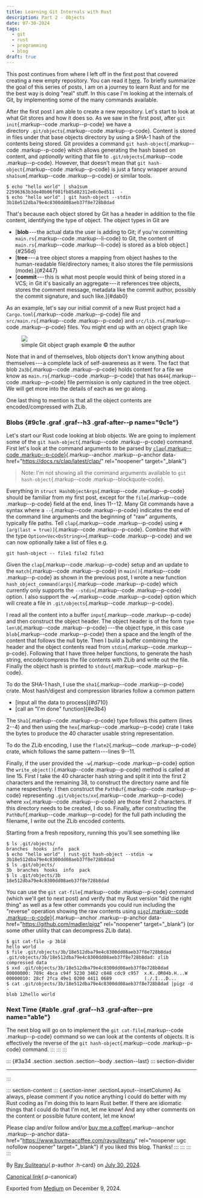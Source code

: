 ```yaml
---
title: Learning Git Internals with Rust
description: Part 2 - Objects
date: 07-30-2024
tags:
  - git
  - rust
  - programming
  - blog
draft: true
---
```


This post continues from where I left off in the first post that covered
creating a new empty repository. You can read it
[here](learning-git-pt1).
To briefly summarize the goal of this
series of posts, I am on a journey to learn Rust and for me the best way
is doing "real" stuff. In this case I'm looking at the internals of Git,
by implementing some of the many commands available.

After the first post I am able to create a new repository. Let's start
to look at what Git stores and how it does so. As we saw in the first
post, after `git init`{.markup--code .markup--p-code} we have a
directory `.git/objects`{.markup--code .markup--p-code}. Content is
stored in files under that base objects directory by using a SHA-1 hash
of the contents being stored. Git provides a command
`git hash-object`{.markup--code .markup--p-code} which allows generating
the hash based on content, and _optionally_ writing that file
to `.git/objects`{.markup--code .markup--p-code}. However, that doesn't
mean that `git hash-object`{.markup--code .markup--p-code} is just a
fancy wrapper around `sha1sum`{.markup--code .markup--p-code} or similar
tools.

```{#17a4 .graf .graf--pre .graf-after--p .graf--preV2 code-block-mode="1" spellcheck="false" code-block-lang="shell"}
$ echo "hello world" | sha1sum
22596363b3de40b06f981fb85d82312e8c0ed511  -
$ echo "hello world" | git hash-object --stdin
3b18e512dba79e4c8300dd08aeb37f8e728b8dad
```

That's because each object stored by Git has a header in addition to the
file content, identifying the type of object. The object types in Git
are

- [**blob** --- the actual data the user is adding to Git; if you're
  committing `main.rs`{.markup--code .markup--li-code} to Git, the
  content of `main.rs`{.markup--code .markup--li-code} is stored as a
  blob object.]{#256d}
- [**tree** --- a tree object stores a mapping from object hashes to
  the human-readable file/directory names; it also stores the file
  permissions (mode).]{#2447}
- [**commit** --- this is what most people would think of being stored
  in a VCS; in Git it's basically an aggregate --- it references tree
  objects, stores the comment message, metadata like the commit
  author, possibly the commit signature, and such like.]{#dab0}

As an example, let's say our initial commit of a new Rust project had a
`Cargo.toml`{.markup--code .markup--p-code} file and
`src/main.rs`{.markup--code .markup--p-code} and
`src/lib.rs`{.markup--code .markup--p-code} files. You might end up with
an object graph like

<figure id="8da8" class="graf graf--figure graf-after--p">
<img
src="https://cdn-images-1.medium.com/max/800/1*YrPrMjgLeXs3FEOB_-5nRw.png"
class="graf-image" data-image-id="1*YrPrMjgLeXs3FEOB_-5nRw.png"
data-width="956" data-height="777" />
<figcaption>simple Git object graph example © the author</figcaption>
</figure>

Note that in and of themselves, blob objects don't know anything about
themselves --- a complete lack of self-awareness as it were. The fact
that blob `2a3b`{.markup--code .markup--p-code} holds content for a file
we know as `main.rs`{.markup--code .markup--p-code} that has
`0644`{.markup--code .markup--p-code} file permission is only captured
in the tree object. We will get more into the details of each as we go
along.

One last thing to mention is that all the object contents are
encoded/compressed with ZLib.

### Blobs {#9c1e .graf .graf--h3 .graf-after--p name="9c1e"}

Let's start our Rust code looking at blob objects. We are going to
implement some of the `git hash-object`{.markup--code .markup--p-code}
command. First let's look at the command arguments to be parsed by
[`clap`{.markup--code
.markup--p-code}](https://docs.rs/clap/latest/clap/){.markup--anchor
.markup--p-anchor data-href="<https://docs.rs/clap/latest/clap/>"
rel="noopener" target="\_blank"}

<figure id="5655" class="graf graf--figure graf--iframe graf-after--p">

</figure>

> Note: I'm not showing all the command arguments available to
> `git hash-object`{.markup--code .markup--blockquote-code}.

Everything in `struct HashObjectArgs`{.markup--code .markup--p-code}
should be familiar from my first post, except for the
`file`{.markup--code .markup--p-code} field at the end, lines 11--12.
Many Git commands have a syntax where a `--`{.markup--code
.markup--p-code} indicates the end of the command line arguments and the
beginning of "raw" arguments, typically file paths. Tell
`clap`{.markup--code .markup--p-code} using
`#[arg(last = true)]`{.markup--code .markup--p-code}. Combine that with
the type `Option<Vec<OsString>>`{.markup--code .markup--p-code} and we
can now optionally take a list of files e.g.

```{#fe70 .graf .graf--pre .graf-after--p .graf--preV2 code-block-mode="2" spellcheck="false" code-block-lang="bash"}
git hash-object -- file1 file2 file3
```

Given the `clap`{.markup--code .markup--p-code} setup and an update to
the `match`{.markup--code .markup--p-code} in `main()`{.markup--code
.markup--p-code} as shown in the previous post, I wrote a new function
`hash_object_command(args)`{.markup--code .markup--p-code} which
currently only supports the `--stdin`{.markup--code .markup--p-code}
option. I also support the `-w`{.markup--code .markup--p-code} option
which will create a file in `.git/objects`{.markup--code
.markup--p-code}.

<figure id="9d25" class="graf graf--figure graf--iframe graf-after--p">

</figure>

I read all the content into a buffer `input`{.markup--code
.markup--p-code} and then construct the object header. The object header
is of the form `type len\0`{.markup--code .markup--p-code} --- the
object type, in this case `blob`{.markup--code .markup--p-code} then a
space and the length of the content that follows the null byte. Then I
build a buffer combining the header and the object contents read from
`stdin`{.markup--code .markup--p-code}. Following that I have three
helper functions, to generate the hash string, encode/compress the file
contents with ZLib and write out the file. Finally the object hash is
printed to `stdout`{.markup--code .markup--p-code}.

<figure id="2ea6" class="graf graf--figure graf--iframe graf-after--p">

</figure>

To do the SHA-1 hash, I use the `sha1`{.markup--code .markup--p-code}
crate. Most hash/digest and compression libraries follow a common
pattern

- [input all the data to process]{#d710}
- [call an "I'm done" function]{#e3b4}

The `Sha1`{.markup--code .markup--p-code} type follows this pattern
(lines 2--4) and then using the `hex`{.markup--code .markup--p-code}
crate I take the bytes to produce the 40 character usable string
representation.

To do the ZLib encoding, I use the `flate2`{.markup--code
.markup--p-code} crate, which follows the same pattern --- lines 9--11.

Finally, if the user provided the `-w`{.markup--code .markup--p-code}
option the `write_object()`{.markup--code .markup--p-code} method is
called at line 15. First I take the 40 character hash string and split
it into the first 2 characters and the remaining 38, to construct the
directory name and file name respectively. I then construct the
`PathBuf`{.markup--code .markup--p-code}
representing `.git/objects/xx`{.markup--code .markup--p-code} where
`xx`{.markup--code .markup--p-code} are those first 2 characters. If
this directory needs to be created, I do so. Finally, after constructing
the `PathBuf`{.markup--code .markup--p-code} for the full path including
the filename, I write out the ZLib encoded contents.

Starting from a fresh repository, running this you'll see something like

```{#ab4b .graf .graf--pre .graf-after--p .graf--preV2 code-block-mode="1" spellcheck="false" code-block-lang="shell"}
$ ls .git/objects/
branches  hooks  info  pack
$ echo "hello world" | rust-git hash-object --stdin -w
3b18e512dba79e4c8300dd08aeb37f8e728b8dad
$ ls .git/objects/
3b  branches  hooks  info  pack
$ ls .git/objects/3b
18e512dba79e4c8300dd08aeb37f8e728b8dad
```

You can use the `git cat-file`{.markup--code .markup--p-code} command
(which we'll get to next post) and verify that my Rust version "did the
right thing" as well as a few other commands you could run including the
"reverse" operation showing the raw contents using [`pigz`{.markup--code
.markup--p-code}](https://github.com/madler/pigz){.markup--anchor
.markup--p-anchor data-href="<https://github.com/madler/pigz>"
rel="noopener" target="\_blank"} (or some other utility that can
decompress ZLib data).

```{#d86b .graf .graf--pre .graf-after--p .graf--preV2 code-block-mode="2" spellcheck="false" code-block-lang="bash"}
$ git cat-file -p 3b18
hello world
$ file .git/objects/3b/18e512dba79e4c8300dd08aeb37f8e728b8dad
.git/objects/3b/18e512dba79e4c8300dd08aeb37f8e728b8dad: zlib compressed data
$ xxd .git/objects/3b/18e512dba79e4c8300dd08aeb37f8e728b8dad
00000000: 789c 4bca c94f 5230 3462 c848 cdc9 c957  x.K..OR04b.H...W
00000010: 28cf 2fca 49e1 0200 4411 0689            (./.I...D...
$ cat .git/objects/3b/18e512dba79e4c8300dd08aeb37f8e728b8dad |pigz -d -
blob 12hello world
```

### Next Time {#ab1e .graf .graf--h3 .graf-after--pre name="ab1e"}

The next blog will go on to implement the `git cat-file`{.markup--code
.markup--p-code} command so we can look at the contents of objects. It
is effectively the reverse of the `git hash-object`{.markup--code
.markup--p-code} command.
:::
:::
:::

::: {#3a34 .section .section .section--body .section--last}
::: section-divider

---

:::

::: section-content
::: {.section-inner .sectionLayout--insetColumn}
As always, please comment if you notice anything I could do better with
my Rust coding as I'm doing this to learn Rust better. If there are
idiomatic things that I could do that I'm not, let me know! And any
other comments on the content or possible future content, let me know!

Please clap and/or follow and/or [buy me a
coffee](https://www.buymeacoffee.com/raysuliteanu){.markup--anchor
.markup--p-anchor data-href="<https://www.buymeacoffee.com/raysuliteanu>"
rel="noopener ugc nofollow noopener" target="\_blank"} if you liked this
blog. Thanks!
:::
:::
:::
:::

By [Ray Suliteanu](https://medium.com/@raysuliteanu){.p-author .h-card}
on [July 30, 2024](https://medium.com/p/8589777a21da).

[Canonical
link](https://medium.com/@raysuliteanu/learning-git-internals-with-rust-8589777a21da){.p-canonical}

Exported from [Medium](https://medium.com) on December 9, 2024.
